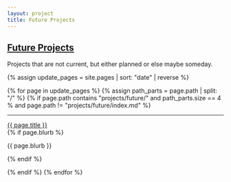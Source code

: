 ```yaml
---
layout: project
title: Future Projects
---
```


## <a href="/projects/future/">Future Projects</a>

Projects that are not current, but either planned or else maybe someday.

<div markdown="0">

{% assign update_pages = site.pages | sort: "date" | reverse %}

{% for page in update_pages %}
  {% assign path_parts = page.path | split: "/" %}
  {% if page.path contains "projects/future/" and path_parts.size == 4 % and page.path != "projects/future/index.md" %}
    <hr>
    <p>
      <a href="{{ page.url }}">{{ page.title }}</a><br>
      {% if page.blurb %}<p>{{ page.blurb }}</p>{% endif %}
    </p>
  {% endif %}
{% endfor %}

</div>